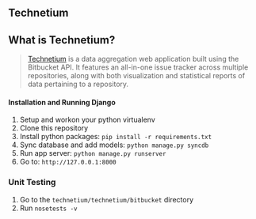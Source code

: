 Technetium
----------

## What is Technetium?


> [Technetium](http://technetium.herokuapp.com/) is a data aggregation web application built using the Bitbucket API.
It features an all-in-one issue tracker across multiple repositories, along with
both visualization and statistical reports of data pertaining to a repository.


#### Installation and Running Django

1. Setup and workon your python virtualenv
2. Clone this repository
3. Install python packages: `pip install -r requirements.txt`
4. Sync database and add models: `python manage.py syncdb`
5. Run app server: `python manage.py runserver`
6. Go to: `http://127.0.0.1:8000`


### Unit Testing

1. Go to the `technetium/technetium/bitbucket` directory
2. Run `nosetests -v`
